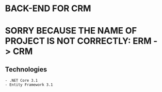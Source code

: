 # BACK-END FOR CRM

# SORRY BECAUSE THE NAME OF PROJECT IS NOT CORRECTLY: ERM -> CRM

## Technologies
	- .NET Core 3.1
	- Entity Framework 3.1